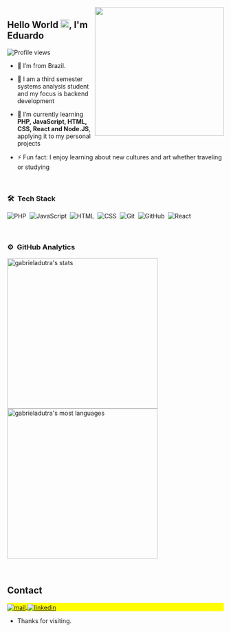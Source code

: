 <img align="right" height="300em" src="https://raw.githubusercontent.com/gist/Eduardo0104/cfe4b621aac6405726c95269e5f37f41/raw/8f1456b54d1b25d59dc4c5daae3e67ab35c7457a/githubcard.svg"/>
<h2 align="left">Hello World <img src="https://raw.githubusercontent.com/kaueMarques/kaueMarques/master/hi.gif" height="20px">, I'm Eduardo</h2>
<p align="left"> <img src="https://komarev.com/ghpvc/?username=Eduardo&color=yellow" alt="Profile views" /> </p>


- :house_with_garden: I’m from Brazil.
  
- 🔭 I am a third semester systems analysis student<br>and my focus is backend development

- 🌱 I’m currently learning<br>  **PHP, JavaScript, HTML, CSS, React and Node.JS**, applying it to my personal projects

- ⚡ Fun fact: I enjoy learning about new cultures and art whether traveling or studying
<br>

### 🛠 &nbsp;Tech Stack

![PHP](https://img.shields.io/badge/-JavaScript-05122A?style=flat&logo=PHP)&nbsp;
![JavaScript](https://img.shields.io/badge/-JavaScript-05122A?style=flat&logo=javascript)&nbsp;
![HTML](https://img.shields.io/badge/-HTML-05122A?style=flat&logo=HTML5)&nbsp;
![CSS](https://img.shields.io/badge/-CSS-05122A?style=flat&logo=CSS3&logoColor=1572B6)&nbsp;
![Git](https://img.shields.io/badge/-Git-05122A?style=flat&logo=git)&nbsp;
![GitHub](https://img.shields.io/badge/-GitHub-05122A?style=flat&logo=github)&nbsp;
![React](https://img.shields.io/badge/-React-05122A?style=flat&logo=react)&nbsp;

<br>

### ⚙️ &nbsp;GitHub Analytics

<p align="left">
<img width="350em" src="https://github-readme-stats.vercel.app/api?username=Eduardo0104&show_icons=true&theme=vision-friendly-dark" alt="gabrieladutra's stats"/>
<img width="350em" src="https://github-readme-stats.vercel.app/api/top-langs/?username=Eduardo0104&layout=compact&theme=vision-friendly-dark" alt="gabrieladutra's most languages"/>
</p>

<br>

## Contact

<p align="left" style="background:yellow">
<a href="mailto://eduardosiqueira0104@gmail.com" target="_blank">
 <img align="center" src="https://img.shields.io/badge/mail-gabrieladutra-blue" alt="mail"/>
</a>
<a href="https://linkedin.com/in/gabrieladiasdutra" target="_blank">
  <img align="center" src="https://img.shields.io/badge/-gabrieladutra-05122A?style=flat&logo=linkedin" alt="linkedin"/>
</a>
</p>

- Thanks for visiting.
